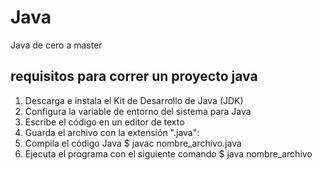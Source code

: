# Java

Java de cero a master

## requisitos para correr un proyecto java

1. Descarga e instala el Kit de Desarrollo de Java (JDK)
2. Configura la variable de entorno del sistema para Java
3. Escribe el código en un editor de texto
4. Guarda el archivo con la extensión ".java":
5. Compila el código Java $ javac nombre_archivo.java
6. Ejecuta el programa con el siguiente comando $ java nombre_archivo
